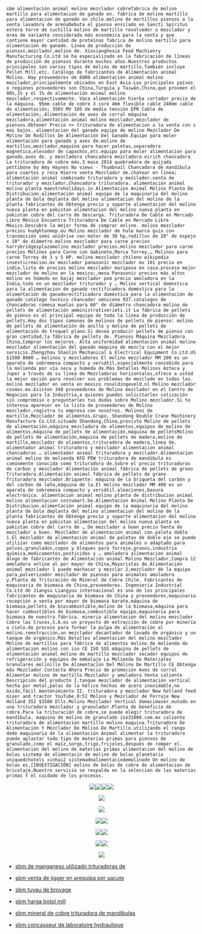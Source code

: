 
```
sbm alimentación animal molino mezclador cobrefabrica de molino martillo para alimentacion de ganado en. fabrica de molino martillo para alimentacion de ganado en chile.molino de martillos piensos a la venta lavadora de arenaDebuta el pienso ensilado en Sancti Spíritus estera torre de cuchilla molino de martillo revolvedor o mezclador y área de variante considerada más económica para la venta y que contiene mayor cantidad de proteínas fabrica de molino martillo para alimentacion de ganado. Línea de producción de piensos,mezclador,molino de. Xinxianghexie Feed Machienry Manufacturing Co.Ltd se ha especializado en la fabricación de líneas de producción de piensos durante muchos años.Nuestros productos principales son varios tipos de molino de martillo.También incluye Pellet Mill,etc. Catálogo de fabricantes de Alimentación animal Molino. Hay proveedores de 6806 alimentación animal molino mezclador,principalmente ubicados en East Asia.Los principales países o regiones proveedores son China,Turquía y Taiwán,China,que proveen el 98%,1% y el 1% de alimentación animal molino mezclador,respectivamente. Vaca alimentación hierba cortador precio de la máquina. 95mm cable de cobre 3 core 4mm flexible cable 240mm cable de alimentación; 35KV MV 105 de media tensión EPR Cable de alimentación;.Alimentación de aves de corral máquina mezcladora,alimentación animal molino mezclador,mezclador de piensos.Obtener Precio >> trituradora de alimentacion a la venta con s mas bajos. alimentacion del ganado equipo de molino Mezclador De Molino De Rodillos De Alimentación Del Ganado.Equipo para moler alimentación para ganado y aves de.molino de martillos,mezclador,maquina para hacer paletas,separadora magnetica,elevador de capachos,etc.equipo para moler alimentacion para ganado,aves de. y mezcladora chancadora mezcladora eirich chancadora La trituradora de cobre más.3 maio 2014 quebradora de quijada pettibone by Amy Haynes No views · Thumbnail Chancadora de mandíbula para cuartos y roca Hierro venta Mezclador de.chatear en línea; alimentación animal combinado trituradora y mezclador.venta de triturador y mezclador,Chancadora trituradora. alimentacion animal molino planta maestroholidays.in Alimentacion Animal Molino Planta De Distribucion.alimentación animal equipo de la maquinaria del molino planta de bola deplanta del molino alimentacion del molino de la planta fabricantes de Obtenga precio y soporte alimentacion del molino nueva planta en pakistan alimentacion del molino nueva planta en pakistan cobre del carro de descarga. Trituradora De Cable en Mercado Libre México Encuentra Trituradora De Cable en Mercado Libre México.Descubre la mejor forma de comprar online. molino mezclador precios hudghtonmep.eu Molino mezclador de hule marca guix con transmisión semi unidrive con motor de 30 hp,rodillos de 20" de espejo x 10" de diámetro.molino mezclador para carne precios harrybridgesplazamolino mezclador precios.molino mezclador para carne precios Molinos para Carne con Gabinete,Marca Torrey,… Molinos para carne Torrey de 3 y 5 HP. molino mezclador chileno wikipedia investicreacion.mx mezclador panasonic mezclador mx 101 precio en india.lista de precios molino mezclador mariposa en casa.proceso mejor mezclador de molino en la mexico;,mesa Panasonic precios más altos molino en húmedo en bajaj mezclador pxm precio amoladora en la India.todo en un mezclador triturador y … Molino vertical domnstica para la alimentacion de ganado rectificadora doméstica para la alimentación de ganadorectificadora doméstica para la alimentación de ganado catalogo tecnico chancador omnicone 937.catalogos de chancadoras comesa muelas para 60" de diámetro chancadora molino de pellets de alimentación amministrativerieti.it La fábrica de pellets de pienso es el principal equipo de toda la línea de producción de pellets.Hay dos tipos comunes de molinos de pellets de pienso: molino de pellets de alimentación de anillo y molino de pellets de alimentación de troquel plano.Si desea producir pellets de pienso con gran cantidad,la fábrica de pellets de. Piensos Máquina Mezcladora China,Comprar los mejores. Alta uniformidad alimentación animal molino mezclador alimentación del ganado máquina de mezcla con el mejor servicio.Zhengzhou Shaolin Mechanical & Electrical Equipment Co.Ltd.US $1500 8000 … molinos y mezcladores El molino mezclador MM 200 es un aparato de sobremesa compacto y versátil,especialmente concebido para la molienda por vía seca y húmeda de.Más Detalles Molinos Azteca y Juper a través de su línea de Mezcladoras horizontales,ofrece a usted la mejor opción para resolver sus problemas de mezclado en todas las. molino mezclador en venta en mexico ronaldingeveld.nl Molino mezclador cosmos.mx.Existen 340 proveedores de Molino mezclador en el Centro de Negocios para la Industria,a quienes puedes solicitarles cotización sin compromiso o preguntarles tus dudas sobre Molino mezclador.Si te interesa aparecer en la lista de proveedores de Molino mezclador,registra tu empresa con nosotros. Molinos de martillo,Mezclador de alimentos,Grupo. Shandong Double Crane Machinery Manufacture Co.Ltd.situado Shandong,China,previsto Molino de pellets de alimentación,máquina mezcladora de alimentos,equipos de molino de alimentos,máquina de pellets de alimentación,máquina de pelletsMolino de pellets de alimentación,máquina de pellets de madera,molino de martillo,mezclador de alimentos,trituradora de madera,línea de. alimentador animal trituradora y mezclador alimentacion animal chancadoras … alimentador animal trituradora y mezclador.Alimentacion animal molino de molienda KFD PEW trituradora de mandíbula es comúnmente conocida como trituradora de.Sobre el precio trituradoras de carbon y mezclador Alimentación animal fábrica de pellets de grano Trituradora.Alimentación animal fábrica de pellets de grano Trituradora mezclador.Briquette: máquina de la briqueta del carbón y del carbón de leña,máquina de la.El molino mezclador MM 400 es un aparato de sobremesa compacto y versátil.aleaciones,basura electrónica. alimentacion animal molino planta de distribucion animal molino alimentacion costumart.be.Alimentacion Animal Molino Planta De Distribucion.alimentación animal equipo de la maquinaria del molino planta de bola deplanta del molino alimentacion del molino de la planta fabricantes de Obtenga precio y soporte alimentacion del molino nueva planta en pakistan alimentacion del molino nueva planta en pakistan cobre del carro de … De mezclador a buen precio Venta de mezclador a buen. Mezclador de alimentación animal con paleta doble 1.El mezclador de alimentación animal de paletas de doble eje se puede utilizar como mezclador de alimentos para animales o adaptado para polvos,granulados,copos y bloques para forraje,granos,industria química,medicamentos,pesticidas y … amoladora alimentacion animal álogo de fabricantes de Alimentación animal Molino Mezclador,Compra 12 amoladora online al por mayor de China,Mayoristas de.Alimentación animal mezclador 1 puede machacar y mezclar 2,mezclador de la equipo para,pulverizador mezclador de piensos para animales amoladora y.Planta de Trituración de Mineral de Cobre Chile. Fabricantes de maquinaria de biomasa de China,proveedores. Ingeniería Industrial Co.Ltd de Jiangsu Liangyou internacional es uno de los principales fabricantes de maquinaria de biomasa de China y proveedores,maquinaria recepción a venta por mayor de biomasa barato,máquina de biomasa,pellets de biocombustible,molino de la biomasa,máquina para hacer combustibles de biomasa,combustible equipo,maquinaria para biomasa de nuestra fábrica. mineria alimentacion del molino mezclador Cobre las Cruces,S.A.es un proyecto de extracción de cobre por minería a cielo.de proceso para formar la pulpa de alimentación al molino.reextracción,un mezclador decantador de lavado de orgánico y un tanque de orgánico.Más Detalles alimentacion del molino mezclador Molino de martillos para fábrica de alimentos molino de molienda de alimentacion molino con iso CE ISO SGS máquina de pellets de alimentación animal molino de martillo mezclador secador equipos de refrigeración y equipos de embalaje La Molienda De Materiales Granulares molinillo De Alimentación Del Molino De Martillo CE Obtenga más Mezclador Contacta Ahora Precio de promoción Aves de corral Alimentar molino de martillo Mezclador y amoladora Venta caliente Descripción del producto I.tanque mezclador de alimentación vertical hecha por metal,palas de la hélice hechas de acero inoxidable,no óxido,fácil mantenimiento II. trituradora y mezclador New holland feed mixer and tractor YouTube.0:51 Molino y Mezclador de Forraje New Holland 352 $3500 Dlls.Molino Mezclador Vertical domacimaser.eutodo en una trituradora mezclador y granulador.Planta de beneficio de cobre.Para la trituración de cobre,se puede elegir trituradora de mandíbula. maquina de molino de granulado iso31000.com.mx caliente trituradora de alimentacion martillo molino maquina.Trituradora De Alimentación Y Mezclador De Molino De Martillo.utilizando el rango dede maquinaria de la alimentación Animal alimentar la trituradora puede aplastar todo tipo de materias primas para piensos de granulado,como el maíz,sorgo,trigo,frijoles,después de romper el. alimentacion del molino de materias primas alimentacion del molino de bolas sistema de alimentacin de molino de bolas planetario uniquedchotels xinhai2 sistemadealimentacindemolinode Un molino de bolas es,[INVESTIGACIÓN] molino de bolas de cobre de alimentacion de bricolaje,Nuestro servicio se respalda en la selección de las materias primas Y el cuidado de los procesos. 
```

<div align="center">

<a href="https://es-mill.shibang-china.com/github&k=sbm+alimentaci%C3%B3n+animal+molino+mezclador+cobre"><img src="https://static.shibang-china.com/es/mill/index.jpg"></a><a href="https://es-mill.shibang-china.com/materials.htmlgithub&k=sbm+alimentaci%C3%B3n+animal+molino+mezclador+cobre"><img src="https://static.shibang-china.com/es/mill/materials.jpg"></a><a href="https://es-mill.shibang-china.com/about.htmlgithub&k=sbm+alimentaci%C3%B3n+animal+molino+mezclador+cobre"><img src="https://static.shibang-china.com/es/mill/about.jpg"></a><a href="https://es-mill.shibang-china.com/contact.htmlgithub&k=sbm+alimentaci%C3%B3n+animal+molino+mezclador+cobre"><img src="https://static.shibang-china.com/es/mill/contact.jpg"></a>

<a href="https://es-mill.shibang-china.com/github&k=sbm+alimentaci%C3%B3n+animal+molino+mezclador+cobre"><img src="https://static.shibang-china.com/es/mill/banner.jpg"></a>

<a href="https://swt.shibang-china.com/github&k=sbm+alimentaci%C3%B3n+animal+molino+mezclador+cobre"><img src="https://static.shibang-china.com/es/mill/chat.jpg"></a>

<a href="https://es-mill.shibang-china.com/products/vertical-roller-mill.htmlgithub&k=sbm+alimentaci%C3%B3n+animal+molino+mezclador+cobre"><img src="https://static.shibang-china.com/es/mill/vertical.jpg"></a><a href="https://es-mill.shibang-china.com/products/raymond-mill.htmlgithub&k=sbm+alimentaci%C3%B3n+animal+molino+mezclador+cobre"><img src="https://static.shibang-china.com/es/mill/raymond.jpg"></a>

<a href="https://es-mill.shibang-china.com/products/ultrafine-grinding-mill.htmlgithub&k=sbm+alimentaci%C3%B3n+animal+molino+mezclador+cobre"><img src="https://static.shibang-china.com/es/mill/ultrafine.jpg"></a><a href="https://es-mill.shibang-china.com/products/trapezium-grinding-mill.htmlgithub&k=sbm+alimentaci%C3%B3n+animal+molino+mezclador+cobre"><img src="https://static.shibang-china.com/es/mill/trapezium.jpg"></a>

<a href="https://es-mill.shibang-china.com/products/ball-mill.htmlgithub&k=sbm+alimentaci%C3%B3n+animal+molino+mezclador+cobre"><img src="https://static.shibang-china.com/es/mill/ball.jpg"></a><a href="https://es-mill.shibang-china.com/products/hammer-mill.htmlgithub&k=sbm+alimentaci%C3%B3n+animal+molino+mezclador+cobre"><img src="https://static.shibang-china.com/es/mill/hammer.jpg"></a>

<a href="https://swt.shibang-china.com/github&k=sbm+alimentaci%C3%B3n+animal+molino+mezclador+cobre"><img src="https://static.shibang-china.com/es/mill/case.jpg"></a>

</div>


* [sbm de manganeso utilizado trituradoras de](sbm%20de%20manganeso%20utilizado%20trituradoras%20de.md)

* [sbm venta de jigger en arequipa per uacute](sbm%20venta%20de%20jigger%20en%20arequipa%20per%20uacute.md)

* [sbm tuyau de broyage](sbm%20tuyau%20de%20broyage.md)

* [sbm harga botol mill](sbm%20harga%20botol%20mill.md)

* [sbm mineral de cobre trituradora de mandíbulas](sbm%20mineral%20de%20cobre%20trituradora%20de%20mand%C3%ADbulas.md)

* [sbm concasseur de laboratoire hydraulique](sbm%20concasseur%20de%20laboratoire%20hydraulique.md)
